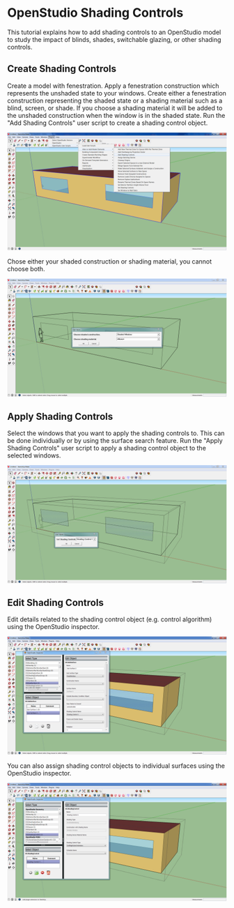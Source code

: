 <h1>OpenStudio Shading Controls</h1>
This tutorial explains how to add shading controls to an OpenStudio model to study the impact of blinds, shades, switchable glazing, or other shading controls.

## Create Shading Controls

Create a model with fenestration.  Apply a fenestration construction which represents the unshaded state to your windows.  Create either a fenestration construction representing the shaded state or a shading material such as a blind, screen, or shade.  If you choose a shading material it will be added to the unshaded construction when the window is in the shaded state.  Run the "Add Shading Controls" user script to create a shading control object.

![Add Shading Controls](../../../img/tutorials/shadingcontrols1.jpg)

Chose either your shaded construction or shading material, you cannot choose both.

![Add Shading Controls](../../../img/tutorials/shadingcontrols2.jpg)
 
## Apply Shading Controls
 
Select the windows that you want to apply the shading controls to.  This can be done individually or by using the surface search feature.  Run the "Apply Shading Controls" user script to apply a shading control object to the selected windows.

![Apply Shading Controls](../../../img/tutorials/shadingcontrols3.jpg)

## Edit Shading Controls

Edit details related to the shading control object (e.g. control algorithm) using the OpenStudio inspector.

![OpenStudio Inspector](../../../img/tutorials/shadingcontrols4.jpg)
    
You can also assign shading control objects to individual surfaces using the OpenStudio inspector.

![OpenStudio Inspector](../../../img/tutorials/shadingcontrols5.jpg)